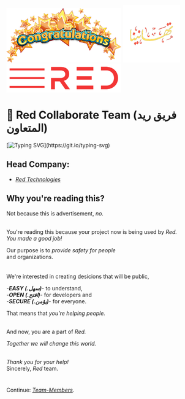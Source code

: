 <img src="https://github.com/Red-collaborate-team/.github/blob/main/profile/congratulations.png?raw=true" style="
            object-fit:contain;
            display:inline-block;
            width:300px;
            height:auto;">
<img src="https://github.com/Red-collaborate-team/.github/blob/main/profile/congratulations_arabic.png?raw=true" style="
            object-fit:contain;
            display:inline-block;
            width:150px;
            height:auto;">
<img src="https://github.com/Red-collaborate-team/.github/blob/main/profile/Red_colored.png?raw=true" style="
            object-fit:contain;
            display:inline-block;
            width:300px;
            height:auto;">
            
# 🍻 Red Collaborate Team (فريق ريد المتعاون)

[![Typing SVG](https://readme-typing-svg.herokuapp.com?font=JetBrains+Mono&color=%23FF3F36&width=800&lines=Congratulations!+You+did+that.+Now,+let's+change+the+world.)](https://git.io/typing-svg)

## Head Company:

- _[Red Technologies](https://github.com/Red-company)_

## Why you're reading this?

Not because this is advertisement, _no._<br/><br/>

You're reading this because your project now is being used by _Red._<br/>
*You made a good job!*<br/>

Our purpose is to _provide safety for people_<br/>
and organizations.<br/><br/><br/>
We're interested in creating desicions that will be public,

-**_EASY (.سهل)_**- to understand,<br/>
-**_OPEN (.افتح)_**- for developers and<br/>
-**_SECURE (.يؤمن)_**- for everyone.<br/>

That means that _you're helping people._<br/><br/>

And now, you are a part of _Red._

_Together we will change this world._<br/><br/>

_Thank you for your help!_<br/>
Sincerely,
_Red_ team.

#
Continue: _[Team-Members](https://github.com/Red-Collaborate-Team/Team-Members)._
